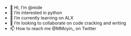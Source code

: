 - 👋 Hi, I’m @mide
- 👀 I’m interested in python
- 🌱 I’m currently learning on ALX
- 💞️ I’m looking to collaborate on code cracking and writing
- 📫 How to reach me @MMoyin_ on Twitter 

<!---
olaleyeolamide/olaleyeolamide is a ✨ special ✨ repository because its `README.md` (this file) appears on your GitHub profile.
You can click the Preview link to take a look at your changes.
--->
